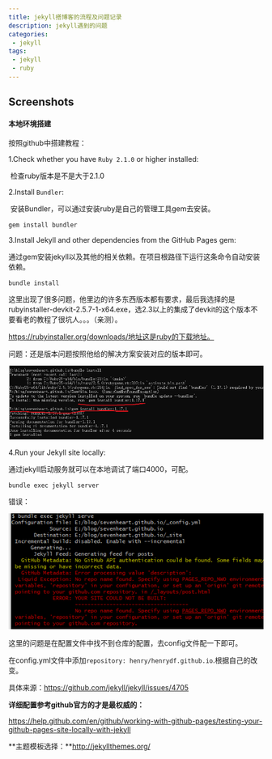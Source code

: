 ```yaml
---
title: jekyll搭博客的流程及问题记录
description: jekyll遇到的问题
categories:
 - jekyll
tags:
 - jekyll
 - ruby
---
```


## Screenshots

#### 本地环境搭建

按照github中搭建教程：

1.Check whether you have `Ruby 2.1.0` or higher installed:

​    检查ruby版本是不是大于2.1.0

2.Install `Bundler`:

​	安装Bundler，可以通过安装ruby是自己的管理工具gem去安装。

```
gem install bundler
```

3.Install Jekyll and other dependencies from the GitHub Pages gem:

​    通过gem安装jekyll以及其他的相关依赖。在项目根路径下运行这条命令自动安装依赖。

```
bundle install
```

这里出现了很多问题，他里边的许多东西版本都有要求，最后我选择的是rubyinstaller-devkit-2.5.7-1-x64.exe，选2.3以上的集成了devkit的这个版本不要看老的教程了很坑人。。。（亲测）。

https://rubyinstaller.org/downloads/地址这是ruby的下载地址。

问题：还是版本问题按照他给的解决方案安装对应的版本即可。

![](sources\img\bundlerError.png)

4.Run your Jekyll site locally: 

  通过jekyll启动服务就可以在本地调试了端口4000，可配。

```
bundle exec jekyll server
```

错误：

![](sources\img\jekyllserveError.png)

这里的问题是在配置文件中找不到仓库的配置，去config文件配一下即可。

在config.yml文件中添加`repository: henry/henrydf.github.io`.根据自己的改变。

具体来源：https://github.com/jekyll/jekyll/issues/4705

**详细配置参考github官方的才是最权威的：**

https://help.github.com/en/github/working-with-github-pages/testing-your-github-pages-site-locally-with-jekyll

**主题模板选择：**http://jekyllthemes.org/

